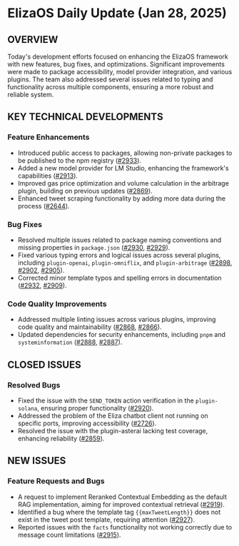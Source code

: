 # ElizaOS Daily Update (Jan 28, 2025)

## OVERVIEW 
Today's development efforts focused on enhancing the ElizaOS framework with new features, bug fixes, and optimizations. Significant improvements were made to package accessibility, model provider integration, and various plugins. The team also addressed several issues related to typing and functionality across multiple components, ensuring a more robust and reliable system.

## KEY TECHNICAL DEVELOPMENTS

### Feature Enhancements
- Introduced public access to packages, allowing non-private packages to be published to the npm registry ([#2933](https://github.com/elizaos/eliza/pull/2933)).
- Added a new model provider for LM Studio, enhancing the framework's capabilities ([#2913](https://github.com/elizaos/eliza/pull/2913)).
- Improved gas price optimization and volume calculation in the arbitrage plugin, building on previous updates ([#2869](https://github.com/elizaos/eliza/pull/2869)).
- Enhanced tweet scraping functionality by adding more data during the process ([#2644](https://github.com/elizaos/eliza/pull/2644)).

### Bug Fixes
- Resolved multiple issues related to package naming conventions and missing properties in `package.json` ([#2930](https://github.com/elizaos/eliza/pull/2930), [#2929](https://github.com/elizaos/eliza/pull/2929)).
- Fixed various typing errors and logical issues across several plugins, including `plugin-openai`, `plugin-omniflix`, and `plugin-arbitrage` ([#2898](https://github.com/elizaos/eliza/pull/2898), [#2902](https://github.com/elizaos/eliza/pull/2902), [#2905](https://github.com/elizaos/eliza/pull/2905)).
- Corrected minor template typos and spelling errors in documentation ([#2932](https://github.com/elizaos/eliza/pull/2932), [#2909](https://github.com/elizaos/eliza/pull/2909)).

### Code Quality Improvements
- Addressed multiple linting issues across various plugins, improving code quality and maintainability ([#2868](https://github.com/elizaos/eliza/pull/2868), [#2866](https://github.com/elizaos/eliza/pull/2866)).
- Updated dependencies for security enhancements, including `pnpm` and `systeminformation` ([#2888](https://github.com/elizaos/eliza/pull/2888), [#2887](https://github.com/elizaos/eliza/pull/2887)).

## CLOSED ISSUES

### Resolved Bugs
- Fixed the issue with the `SEND_TOKEN` action verification in the `plugin-solana`, ensuring proper functionality ([#2920](https://github.com/elizaos/eliza/issues/2920)).
- Addressed the problem of the Eliza chatbot client not running on specific ports, improving accessibility ([#2726](https://github.com/elizaos/eliza/issues/2726)).
- Resolved the issue with the plugin-asterai lacking test coverage, enhancing reliability ([#2859](https://github.com/elizaos/eliza/issues/2859)).

## NEW ISSUES

### Feature Requests and Bugs
- A request to implement Reranked Contextual Embedding as the default RAG implementation, aiming for improved contextual retrieval ([#2919](https://github.com/elizaos/eliza/issues/2919)).
- Identified a bug where the template tag `{{maxTweetLength}}` does not exist in the tweet post template, requiring attention ([#2927](https://github.com/elizaos/eliza/issues/2927)).
- Reported issues with the `facts` functionality not working correctly due to message count limitations ([#2915](https://github.com/elizaos/eliza/issues/2915)).